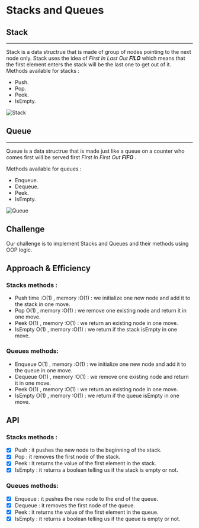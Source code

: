 # Stacks and Queues
<!-- Short summary or background information -->
## Stack
***
Stack is a data structrue that is made of group of nodes pointing to the next node only.
Stack uses the idea of *First In Last Out **FILO*** which means that the first element enters the stack will be the last one to get out of it.
Methods available for stacks :
- Push.
- Pop.
- Peek.
- IsEmpty.

![Stack](https://cdn.programiz.com/sites/tutorial2program/files/stack.png)

## Queue
***
Queue is a data structrue that is made just like a queue on a counter who comes first will be served first *First In First Out **FIFO*** .

Methods available for queues :
- Enqueue.
- Dequeue.
- Peek.
- IsEmpty.

![Queue](https://i0.wp.com/learnersbucket.com/wp-content/uploads/2019/01/Queue-2-1.png?fit=768%2C400&ssl=1)
## Challenge
<!-- Description of the challenge -->
Our challenge is to implement Stacks and Queues and their methods using OOP logic.
## Approach & Efficiency
<!-- What approach did you take? Why? What is the Big O space/time for this approach? -->
### Stacks methods :
- Push time :O(1) , memory :O(1) : we initialize one new node and add it to the stack in one move.
- Pop O(1) , memory :O(1) : we remove one existing node and return it in one move.
- Peek O(1) , memory :O(1) : we return an existing node in one move.
- IsEmpty O(1) , memory :O(1) : we return if the stack isEmpty in one move.
### Queues methods:
- Enqueue O(1) , memory :O(1) : we initialize one new node and add it to the queue in one move.
- Dequeue O(1) , memory :O(1) : we remove one existing node and return it in one move.
- Peek O(1) , memory :O(1) : we return an existing node in one move.
- IsEmpty O(1) , memory :O(1) : we return if the queue isEmpty in one move.

## API
<!-- Description of each method publicly available to your Stack and Queue-->
### Stacks methods :
-[x] Push : it pushes the new node to the beginning of the stack.
-[x] Pop : it removes the first node of the stack.
-[x] Peek : it returns the value of the first element in the stack.
-[x] IsEmpty : it returns a boolean telling us if the stack is empty or not.
### Queues methods:
-[x] Enqueue : it pushes the new node to the end of the queue.
-[x] Dequeue : it removes the first node of the queue.
-[x] Peek : it returns the value of the first element in the queue.
-[x] IsEmpty : it returns a boolean telling us if the queue is empty or not.
